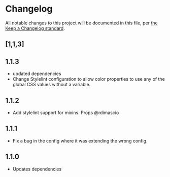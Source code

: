 # Changelog

All notable changes to this project will be documented in this file, per [the Keep a Changelog standard](http://keepachangelog.com/).

## [1,1,3]
## 1.1.3
- updated dependencies
- Change Stylelint configuration to allow color properties to use any of the global CSS values without a variable.

## 1.1.2
- Add stylelint support for mixins. Props @rdimascio

## 1.1.1
- Fix a bug in the config where it was extending the wrong config.

## 1.1.0 
- Updates dependencies
